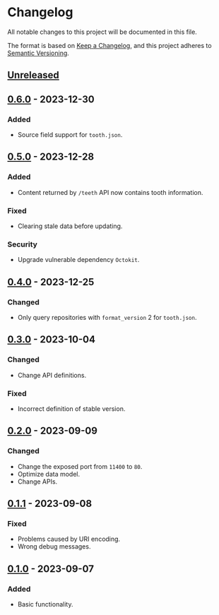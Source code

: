# Changelog

All notable changes to this project will be documented in this file.

The format is based on [Keep a Changelog](https://keepachangelog.com/en/1.0.0/),
and this project adheres to [Semantic Versioning](https://semver.org/spec/v2.0.0.html).

## [Unreleased]

## [0.6.0] - 2023-12-30

### Added

- Source field support for `tooth.json`.

## [0.5.0] - 2023-12-28

### Added

- Content returned by `/teeth` API now contains tooth information.

### Fixed

- Clearing stale data before updating.

### Security

- Upgrade vulnerable dependency `Octokit`.

## [0.4.0] - 2023-12-25

### Changed

- Only query repositories with `format_version` 2 for `tooth.json`.

## [0.3.0] - 2023-10-04

### Changed

- Change API definitions.

### Fixed

- Incorrect definition of stable version.

## [0.2.0] - 2023-09-09

### Changed

- Change the exposed port from `11400` to `80`.
- Optimize data model.
- Change APIs.

## [0.1.1] - 2023-09-08

### Fixed

- Problems caused by URI encoding.
- Wrong debug messages.

## [0.1.0] - 2023-09-07

### Added

- Basic functionality.

[unreleased]: https://github.com/lippkg/lip-index/compare/v0.6.0...HEAD
[0.6.0]: https://github.com/lippkg/lip-index/compare/v0.5.0...v0.6.0
[0.5.0]: https://github.com/lippkg/lip-index/compare/v0.4.0...v0.5.0
[0.4.0]: https://github.com/lippkg/lip-index/compare/v0.3.0...v0.4.0
[0.3.0]: https://github.com/lippkg/lip-index/compare/v0.2.0...v0.3.0
[0.2.0]: https://github.com/lippkg/lip-index/compare/v0.1.1...v0.2.0
[0.1.1]: https://github.com/lippkg/lip-index/compare/v0.1.0...v0.1.1
[0.1.0]: https://github.com/lippkg/lip-index/releases/tag/v0.1.0
